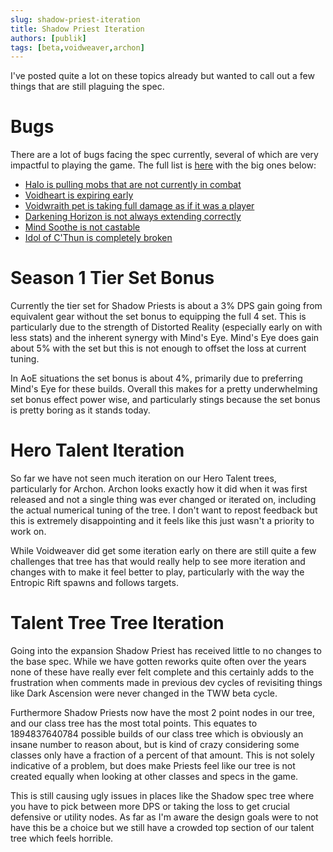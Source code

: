 ```yaml
---
slug: shadow-priest-iteration
title: Shadow Priest Iteration
authors: [publik]
tags: [beta,voidweaver,archon]
---
```


I've posted quite a lot on these topics already but wanted to call out a few things that are still plaguing the spec.

# Bugs
There are a lot of bugs facing the spec currently, several of which are very impactful to playing the game. The full list is [here](https://github.com/SimCMinMax/WoW-BugTracker/labels/Priest) with the big ones below:
- [Halo is pulling mobs that are not currently in combat](https://github.com/SimCMinMax/WoW-BugTracker/issues/1217)
- [Voidheart is expiring early](https://github.com/SimCMinMax/WoW-BugTracker/issues/1216)
- [Voidwraith pet is taking full damage as if it was a player](https://github.com/SimCMinMax/WoW-BugTracker/issues/1210)
- [Darkening Horizon is not always extending correctly](https://github.com/SimCMinMax/WoW-BugTracker/issues/1201)
- [Mind Soothe is not castable](https://github.com/SimCMinMax/WoW-BugTracker/issues/1197)
- [Idol of C'Thun is completely broken](https://github.com/SimCMinMax/WoW-BugTracker/issues/1218)

# Season 1 Tier Set Bonus
Currently the tier set for Shadow Priests is about a 3% DPS gain going from equivalent gear without the set bonus to equipping the full 4 set. This is particularly due to the strength of Distorted Reality (especially early on with less stats) and the inherent synergy with Mind's Eye. Mind's Eye does gain about 5% with the set but this is not enough to offset the loss at current tuning.

In AoE situations the set bonus is about 4%, primarily due to preferring Mind's Eye for these builds. Overall this makes for a pretty underwhelming set bonus effect power wise, and particularly stings because the set bonus is pretty boring as it stands today.

# Hero Talent Iteration
So far we have not seen much iteration on our Hero Talent trees, particularly for Archon. Archon looks exactly how it did when it was first released and not a single thing was ever changed or iterated on, including the actual numerical tuning of the tree. I don't want to repost feedback but this is extremely disappointing and it feels like this just wasn't a priority to work on.

While Voidweaver did get some iteration early on there are still quite a few challenges that tree has that would really help to see more iteration and changes with to make it feel better to play, particularly with the way the Entropic Rift spawns and follows targets.

# Talent Tree Tree Iteration
Going into the expansion Shadow Priest has received little to no changes to the base spec. While we have gotten reworks quite often over the years none of these have really ever felt complete and this certainly adds to the frustration when comments made in previous dev cycles of revisiting things like Dark Ascension were never changed in the TWW beta cycle.

Furthermore Shadow Priests now have the most 2 point nodes in our tree, and our class tree has the most total points. This equates to 1894837640784 possible builds of our class tree which is obviously an insane number to reason about, but is kind of crazy considering some classes only have  a fraction of a percent of that amount. This is not solely indicative of a problem, but does make Priests feel like our tree is not created equally when looking at other classes and specs in the game.

This is still causing ugly issues in places like the Shadow spec tree where you have to pick between more DPS or taking the loss to get crucial defensive or utility nodes. As far as I'm aware the design goals were to not have this be a choice but we still have a crowded top section of our talent tree which feels horrible.